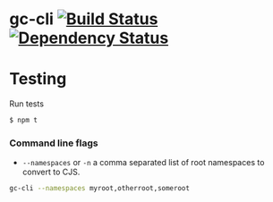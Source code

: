 # gc-cli [![Build Status](https://secure.travis-ci.org/briandipalma/gc-cli.png)](http://travis-ci.org/briandipalma/gc-cli) [![Dependency Status](https://david-dm.org/briandipalma/gc-cli.png?theme=shields.io)](https://david-dm.org/briandipalma/gc-cli)

# Testing

Run tests

```bash
$ npm t
```

### Command line flags

* `--namespaces` or `-n` a comma separated list of root namespaces to convert to CJS.

```bash
gc-cli --namespaces myroot,otherroot,someroot
```
